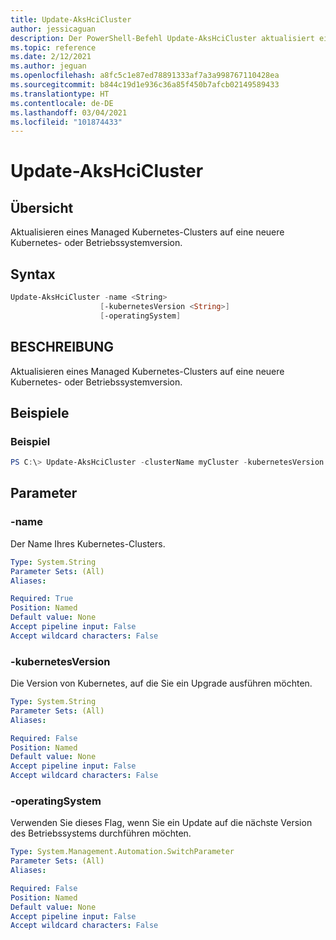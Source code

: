 ```yaml
---
title: Update-AksHciCluster
author: jessicaguan
description: Der PowerShell-Befehl Update-AksHciCluster aktualisiert einen Managed Kubernetes-Cluster auf eine neuere Kubernetes- oder Betriebssystemversion.
ms.topic: reference
ms.date: 2/12/2021
ms.author: jeguan
ms.openlocfilehash: a8fc5c1e87ed78891333af7a3a998767110428ea
ms.sourcegitcommit: b844c19d1e936c36a85f450b7afcb02149589433
ms.translationtype: HT
ms.contentlocale: de-DE
ms.lasthandoff: 03/04/2021
ms.locfileid: "101874433"
---
```

# <a name="update-akshcicluster"></a>Update-AksHciCluster

## <a name="synopsis"></a>Übersicht
Aktualisieren eines Managed Kubernetes-Clusters auf eine neuere Kubernetes- oder Betriebssystemversion.

## <a name="syntax"></a>Syntax

```powershell
Update-AksHciCluster -name <String>
                    [-kubernetesVersion <String>]
                    [-operatingSystem]
```

## <a name="description"></a>BESCHREIBUNG
Aktualisieren eines Managed Kubernetes-Clusters auf eine neuere Kubernetes- oder Betriebssystemversion.

## <a name="examples"></a>Beispiele

### <a name="example"></a>Beispiel
```powershell
PS C:\> Update-AksHciCluster -clusterName myCluster -kubernetesVersion v1.18.8 -operatingSystem
```

## <a name="parameters"></a>Parameter

### <a name="-name"></a>-name
Der Name Ihres Kubernetes-Clusters.

```yaml
Type: System.String
Parameter Sets: (All)
Aliases:

Required: True
Position: Named
Default value: None
Accept pipeline input: False
Accept wildcard characters: False
```

### <a name="-kubernetesversion"></a>-kubernetesVersion
Die Version von Kubernetes, auf die Sie ein Upgrade ausführen möchten.

```yaml
Type: System.String
Parameter Sets: (All)
Aliases:

Required: False
Position: Named
Default value: None
Accept pipeline input: False
Accept wildcard characters: False
```

### <a name="-operatingsystem"></a>-operatingSystem
Verwenden Sie dieses Flag, wenn Sie ein Update auf die nächste Version des Betriebssystems durchführen möchten.

```yaml
Type: System.Management.Automation.SwitchParameter
Parameter Sets: (All)
Aliases:

Required: False
Position: Named
Default value: None
Accept pipeline input: False
Accept wildcard characters: False
```

